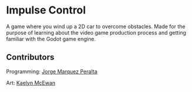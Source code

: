 # Impulse Control
A game where you wind up a 2D car to overcome obstacles. Made for the purpose of learning about the video game production process and getting familiar with the Godot game engine.

## Contributors
Programming:
[Jorge Marquez Peralta](https://github.com/marquezp)

Art:
[Kaelyn McEwan](https://github.com/kaelynfmp)
